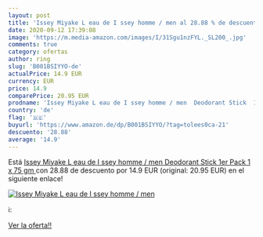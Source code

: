 ```yaml
---
layout: post
title: 'Issey Miyake L eau de I ssey homme / men al 28.88 % de descuento'
date: 2020-09-12 17:39:08
image: 'https://m.media-amazon.com/images/I/31Sgu1nzFYL._SL200_.jpg'
comments: true
category: ofertas
author: ring
slug: 'B001BSIYYO-de'
actualPrice: 14.9 EUR
currency: EUR
price: 14.9
comparePrice: 20.95 EUR
prodname: 'Issey Miyake L eau de I ssey homme / men  Deodorant Stick  1er Pack  1 x 75 gm '
country: 'de'
flag: '🇩🇪'
buyurl: 'https://www.amazon.de/dp/B001BSIYYO/?tag=tolees0ca-21'
descuento: '28.88'
average: '14.9'
---
```


Está [Issey Miyake L eau de I ssey homme / men  Deodorant Stick  1er Pack  1 x 75 gm ](https://www.amazon.de/dp/B001BSIYYO/?tag=tolees0ca-21) con 28.88 de descuento por 14.9 EUR (original: 20.95 EUR) en el siguiente enlace!

[![Issey Miyake L eau de I ssey homme / men](https://m.media-amazon.com/images/I/31Sgu1nzFYL._SL200_.jpg)](https://www.amazon.de/dp/B001BSIYYO/?tag=tolees0ca-21)

ℹ️:


[Ver la oferta!!](https://www.amazon.de/dp/B001BSIYYO/?tag=tolees0ca-21)
